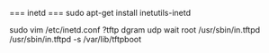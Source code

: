 === inetd ===
sudo apt-get install inetutils-inetd 

sudo vim /etc/inetd.conf
?tftp dgram udp wait root /usr/sbin/in.tftpd /usr/sbin/in.tftpd -s /var/lib/tftpboot


